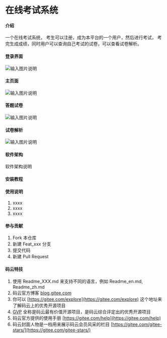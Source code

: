 # 在线考试系统

#### 介绍
一个在线考试系统，
考生可以注册，成为本平台的一个用户，然后进行考试，
考完生成成绩，同时用户可以查询自己考试的试卷，可以查看试卷解析。

#### 登录界面
![输入图片说明](https://images.gitee.com/uploads/images/2019/1230/002033_67c3bbda_5362924.png "login.png")


#### 主页面
![输入图片说明](https://images.gitee.com/uploads/images/2019/1230/002104_6cf2be33_5362924.png "main.png")

#### 答题试卷
![输入图片说明](https://images.gitee.com/uploads/images/2019/1230/002200_a55ab7c8_5362924.png "card.png")

#### 试卷解析
![输入图片说明](https://images.gitee.com/uploads/images/2019/1230/002226_a748a795_5362924.png "paper.png")

#### 软件架构
软件架构说明


#### 安装教程


#### 使用说明

1.  xxxx
2.  xxxx
3.  xxxx

#### 参与贡献

1.  Fork 本仓库
2.  新建 Feat_xxx 分支
3.  提交代码
4.  新建 Pull Request


#### 码云特技

1.  使用 Readme\_XXX.md 来支持不同的语言，例如 Readme\_en.md, Readme\_zh.md
2.  码云官方博客 [blog.gitee.com](https://blog.gitee.com)
3.  你可以 [https://gitee.com/explore](https://gitee.com/explore) 这个地址来了解码云上的优秀开源项目
4.  [GVP](https://gitee.com/gvp) 全称是码云最有价值开源项目，是码云综合评定出的优秀开源项目
5.  码云官方提供的使用手册 [https://gitee.com/help](https://gitee.com/help)
6.  码云封面人物是一档用来展示码云会员风采的栏目 [https://gitee.com/gitee-stars/](https://gitee.com/gitee-stars/)
